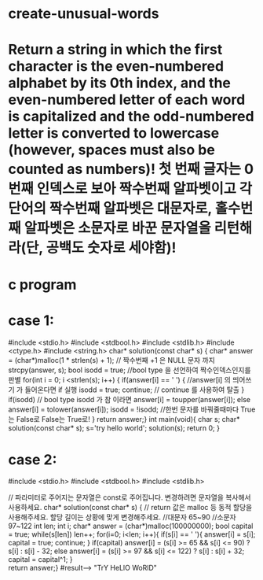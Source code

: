 # create-unusual-words
# Return a string in which the first character is the even-numbered alphabet by its 0th index, and the even-numbered letter of each word is capitalized and the odd-numbered letter is converted to lowercase (however, spaces must also be counted as numbers)! 첫 번째 글자는 0번째 인덱스로 보아 짝수번째 알파벳이고  각 단어의 짝수번째 알파벳은 대문자로, 홀수번째 알파벳은 소문자로 바꾼 문자열을 리턴해라(단, 공백도 숫자로 세야함)!
# c program
# case 1:
#include <stdio.h>
#include <stdbool.h>
#include <stdlib.h>
#include <ctype.h>
#include <string.h>
char* solution(const char* s) {
    char* answer = (char*)malloc(1 * strlen(s) + 1); // 짝수번째 +1 은 NULL 문자 까지 
    strcpy(answer, s); 
    bool isodd = true; //bool type 을 선언하여 짝수인덱스인지를 판별
    for(int i = 0; i <strlen(s); i++)
    {
        if(answer[i] == ' ')  { //answer[i] 의 띄어쓰기 가 들어온다면 if 실행
            isodd = true;
            continue; // continue 를 사용하여 탈출
        }
        if(isodd) // bool type isodd 가 참 이라면 
            answer[i] = toupper(answer[i]);
        else
            answer[i] = tolower(answer[i]);
        isodd = !isodd; //한번 문자를 바꿔줄때마다 True는 False로 False는 True로!
        }
    return answer;}
int main(void){
    char s;
    char* solution(const char* s);
    s='try hello world';
    solution(s);
    return 0;
}
# case 2:
#include <stdio.h>
#include <stdbool.h>
#include <stdlib.h>

// 파라미터로 주어지는 문자열은 const로 주어집니다. 변경하려면 문자열을 복사해서 사용하세요.
char* solution(const char* s) {
    // return 값은 malloc 등 동적 할당을 사용해주세요. 할당 길이는 상황에 맞게 변경해주세요.
    //대문자 65~90
    //소문자 97~122
    int len;
    int i;
    char* answer = (char*)malloc(100000000);
    bool capital = true;
    while(s[len]) len++;
    for(i=0; i<len; i++){
        if(s[i] == ' '){
            answer[i] = s[i];
            capital = true;
            continue;
        } 
        if(capital)
            answer[i] = (s[i] >= 65 && s[i] <= 90) ? s[i] : s[i] - 32;
        else
            answer[i] = (s[i] >= 97 && s[i] <= 122) ? s[i] : s[i] + 32;
        capital = capital^1;
    }       
    return answer;}
#result--> "TrY HeLlO WoRlD"
